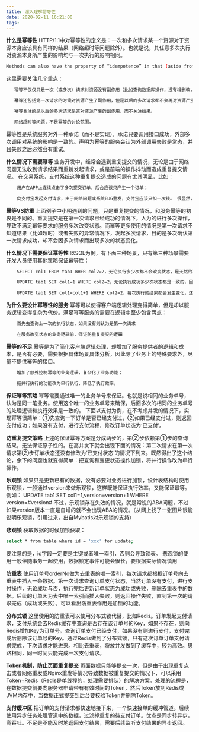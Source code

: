 ```yaml
---
title: 深入理解幂等性
date: 2020-02-11 16:21:00
tags:
---
```

**什么是幂等性**
HTTP/1.1中对幂等性的定义是：一次和多次请求某一个资源对于资源本身应该具有同样的结果（网络超时等问题除外）。也就是说，其任意多次执行对资源本身所产生的影响均与一次执行的影响相同。
 ```bash
 Methods can also have the property of “idempotence” in that (aside from error or expiration issues) the side-effects of N > 0 identical requests is the same as for a single request.
 ```
 这里需要关注几个重点：
  ```bash
     幂等不仅仅只是一次（或多次）请求对资源没有副作用（比如查询数据库操作，没有增删改，因此没有对数据库有任何影响）。
 
     幂等还包括第一次请求的时候对资源产生了副作用，但是以后的多次请求都不会再对资源产生副作用。
 
     幂等关注的是以后的多次请求是否对资源产生的副作用，而不关注结果。
 
     网络超时等问题，不是幂等的讨论范围。
   ```
 
 幂等性是系统服务对外一种承诺（而不是实现），承诺只要调用接口成功，外部多次调用对系统的影响是一致的。声明为幂等的服务会认为外部调用失败是常态，并且失败之后必然会有重试。
 
 **什么情况下需要幂等**
 业务开发中，经常会遇到重复提交的情况，无论是由于网络问题无法收到请求结果而重新发起请求，或是前端的操作抖动而造成重复提交情况。 在交易系统，支付系统这种重复提交造成的问题有尤其明显，比如：
 ```bash
     用户在APP上连续点击了多次提交订单，后台应该只产生一个订单；
 
     向支付宝发起支付请求，由于网络问题或系统BUG重发，支付宝应该只扣一次钱。 很显然，声明幂等的服务认为，外部调用者会存在多次调用的情况，为了防止外部多次调用对系统数据状态的发生多次改变，将服务设计成幂等。
 ```
**幂等VS防重**
上面例子中小明遇到的问题，只是重复提交的情况，和服务幂等的初衷是不同的。重复提交是在第一次请求已经成功的情况下，人为的进行多次操作，导致不满足幂等要求的服务多次改变状态。而幂等更多使用的情况是第一次请求不知道结果（比如超时）或者失败的异常情况下，发起多次请求，目的是多次确认第一次请求成功，却不会因多次请求而出现多次的状态变化。

**什么情况下需要保证幂等性**
以SQL为例，有下面三种场景，只有第三种场景需要开发人员使用其他策略保证幂等性：
```bash
    SELECT col1 FROM tab1 WHER col2=2，无论执行多少次都不会改变状态，是天然的幂等。

    UPDATE tab1 SET col1=1 WHERE col2=2，无论执行成功多少次状态都是一致的，因此也是幂等操作。

    UPDATE tab1 SET col1=col1+1 WHERE col2=2，每次执行的结果都会发生变化，这种不是幂等的。
 ```
**为什么要设计幂等性的服务**
幂等可以使得客户端逻辑处理变得简单，但是却以服务逻辑变得复杂为代价。满足幂等服务的需要在逻辑中至少包含两点：
```bash
    首先去查询上一次的执行状态，如果没有则认为是第一次请求

    在服务改变状态的业务逻辑前，保证防重复提交的逻辑
```

**幂等的不足**
幂等是为了简化客户端逻辑处理，却增加了服务提供者的逻辑和成本，是否有必要，需要根据具体场景具体分析，因此除了业务上的特殊要求外，尽量不提供幂等的接口。
```bash
    增加了额外控制幂等的业务逻辑，复杂化了业务功能；

    把并行执行的功能改为串行执行，降低了执行效率。
```
**保证幂等策略**
幂等需要通过唯一的业务单号来保证。也就是说相同的业务单号，认为是同一笔业务。使用这个唯一的业务单号来确保，后面多次的相同的业务单号的处理逻辑和执行效果是一致的。 下面以支付为例，在不考虑并发的情况下，实现幂等很简单：①先查询一下订单是否已经支付过，②如果已经支付过，则返回支付成功；如果没有支付，进行支付流程，修改订单状态为‘已支付’。

**防重复提交策略**
上述的保证幂等方案是分成两步的，第②步依赖第①步的查询结果，无法保证原子性的。在高并发下就会出现下面的情况：第二次请求在第一次请求第②步订单状态还没有修改为‘已支付状态’的情况下到来。既然得出了这个结论，余下的问题也就变得简单：把查询和变更状态操作加锁，将并行操作改为串行操作。

**乐观锁**
如果只是更新已有的数据，没有必要对业务进行加锁，设计表结构时使用乐观锁，一般通过version来做乐观锁，这样既能保证执行效率，又能保证幂等。例如： UPDATE tab1 SET col1=1,version=version+1 WHERE version=#version# 不过，乐观锁存在失效的情况，就是常说的ABA问题，不过如果version版本一直是自增的就不会出现ABA的情况。（从网上找了一张图片很能说明乐观锁，引用过来，出自Mybatis对乐观锁的支持） 

**悲观锁**
获取数据的时候加锁获取：
```bash
select * from table where id = 'xxx' for update;
```
要注意的是，id字段一定要是主键或者唯一索引，否则会导致锁表。
悲观锁的使用一般伴随事务一起使用，数据锁定事件可能会很长，要根据实际情况慎用

**防重表**
使用订单号orderNo做为去重表的唯一索引，每次请求都根据订单号向去重表中插入一条数据。第一次请求查询订单支付状态，当然订单没有支付，进行支付操作，无论成功与否，执行完后更新订单状态为成功或失败，删除去重表中的数据。后续的订单因为表中唯一索引而插入失败，则返回操作失败，直到第一次的请求完成（成功或失败）。可以看出防重表作用是加锁的功能。

**分布式锁**
这里使用的防重表可以使用分布式锁代替，比如Redis。订单发起支付请求，支付系统会去Redis缓存中查询是否存在该订单号的Key，如果不存在，则向Redis增加Key为订单号。查询订单支付已经支付，如果没有则进行支付，支付完成后删除该订单号的Key。通过Redis做到了分布式锁，只有这次订单订单支付请求完成，下次请求才能进来。相比去重表，将放并发做到了缓存中，较为高效。思路相同，同一时间只能完成一次支付请求。 

**Token机制，防止页面重复提交**
页面数据只能够提交一次，但是由于出现重复点击或者网络重发或Nginx重发等情况导致数据被重复提交的情况下，可以采用Token+Redis（Redis是单线程的，处理需要排队）的解决方案。处理的流程是，在数据提交前要向服务器申请带有有效时间的Token，然后Token放到Redis或JVM内存中，当数据正式提交到后台要校验Token并删除Token。 

**支付缓冲区**
把订单的支付请求都快速地接下来，一个快速接单的缓冲管道。后续使用异步任务处理管道中的数据，过滤掉重复的待支付订单。优点是同步转异步，高吞吐。不足是不能及时地返回支付结果，需要后续监听支付结果的异步返回。    
